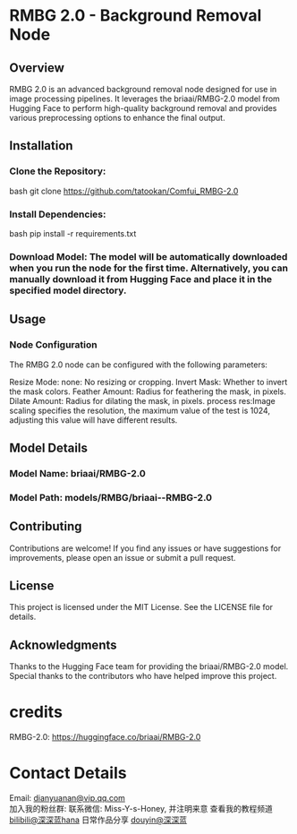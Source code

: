 # RMBG 2.0 - Background Removal Node
## Overview
RMBG 2.0 is an advanced background removal node designed for use in image processing pipelines. It leverages the briaai/RMBG-2.0 model from Hugging Face to perform high-quality background removal and provides various preprocessing options to enhance the final output.



## Installation
### Clone the Repository:

bash
git clone https://github.com/tatookan/Comfui_RMBG-2.0 
### Install Dependencies:

bash
pip install -r requirements.txt
### Download Model: The model will be automatically downloaded when you run the node for the first time. Alternatively, you can manually download it from Hugging Face and place it in the specified model directory.

## Usage
### Node Configuration
The RMBG 2.0 node can be configured with the following parameters:

Resize Mode:
none: No resizing or cropping.
Invert Mask: Whether to invert the mask colors.
Feather Amount: Radius for feathering the mask, in pixels.
Dilate Amount: Radius for dilating the mask, in pixels.
process res:Image scaling specifies the resolution, the maximum value of the test is 1024, adjusting this value will have different results.

## Model Details
### Model Name: briaai/RMBG-2.0
### Model Path: models/RMBG/briaai--RMBG-2.0

## Contributing
Contributions are welcome! If you find any issues or have suggestions for improvements, please open an issue or submit a pull request.

## License
This project is licensed under the MIT License. See the LICENSE file for details.

## Acknowledgments
Thanks to the Hugging Face team for providing the briaai/RMBG-2.0 model.
Special thanks to the contributors who have helped improve this project.

# credits
RMBG-2.0: https://huggingface.co/briaai/RMBG-2.0

# Contact Details
Email: dianyuanan@vip.qq.com  
加入我的粉丝群: 联系微信: Miss-Y-s-Honey, 并注明来意
查看我的教程频道 [bilibili@深深蓝hana](https://space.bilibili.com/618554?spm_id_from=333.1007.0.0)
日常作品分享 [douyin@深深蓝](https://www.douyin.com/user/MS4wLjABAAAAJGu7yCfV3XwKoklBX62bivvat3micLxemdDT0FAmdcGfqbuFS3ItsKWKrBt5Hg16?from_tab_name=)
